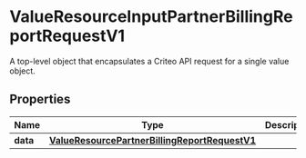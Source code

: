 

# ValueResourceInputPartnerBillingReportRequestV1

A top-level object that encapsulates a Criteo API request for a single value object.

## Properties

| Name | Type | Description | Notes |
|------------ | ------------- | ------------- | -------------|
|**data** | [**ValueResourcePartnerBillingReportRequestV1**](ValueResourcePartnerBillingReportRequestV1.md) |  |  [optional] |



